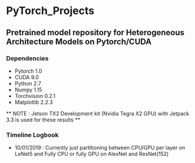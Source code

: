 # PyTorch_Projects

## Pretrained model repository for Heterogeneous Architecture Models on Pytorch/CUDA

### Dependencies 

* Pytorch 1.0
* CUDA 9.0
* Python 2.7
* Numpy 1.15
* Torchvision 0.2.1
* Matplotlib 2.2.3

** NOTE : Jetson TX2 Development kit (Nvidia Tegra X2 GPU) with Jetpack 3.3 is used for these results **

### Timeline Logbook

* 10/01/2019 : Currently just partitioning between CPU/GPU per layer on LeNet5 and Fully CPU or fully GPU on AlexNet and ResNet(152)
